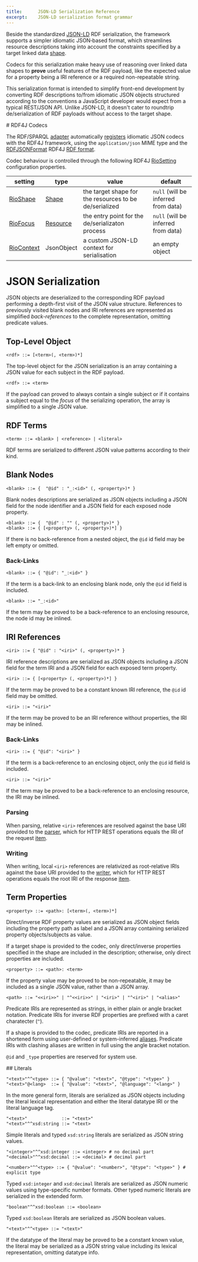 ```yaml
---
title:		JSON-LD Serialization Reference
excerpt:	JSON-LD serialization format grammar
---
```


Beside the standardized  [JSON-LD](https://www.w3.org/TR/json-ld/) RDF serialization, the framework supports a simpler idiomatic JSON‑based format, which streamlines resource descriptions taking into account the constraints specified by a target linked data [shape](spec-language#shapes).

Codecs for this serialization make heavy use of reasoning over linked data shapes to **prove** useful features of the RDF payload, like the expected value for a property being a IRI reference or a required non-repeatable string.

<p class="note">This serialization format is intended to simplify front-end development by converting RDF descriptions to/from idiomatic JSON objects structured according to the conventions a JavaScript developer would expect from a typical REST/JSON API. Unlike JSON-LD,  it doesn't cater to roundtrip de/serialization of RDF payloads without access to the target shape.</p>
# RDF4J Codecs

The RDF/SPARQL [adapter](../javadocs/com/metreeca/rdf/package-summary.html) automatically [registers](http://docs.rdf4j.org/javadoc/latest/org/eclipse/rdf4j/common/lang/service/ServiceRegistry.html)  idiomatic JSON codecs with the RDF4J framework, using the `application/json` MIME type and the [RDFJSONFormat](../javadocs/com/metreeca/rdf/formats/RDFFormat.html#RDFJSONFormat) RDF4J [RDF format](http://docs.rdf4j.org/javadoc/latest/org/eclipse/rdf4j/rio/RDFFormat.html).

Codec behaviour is controlled through the following  RDF4J [RioSetting](http://docs.rdf4j.org/javadoc/latest/org/eclipse/rdf4j/rio/RioSetting.html) configuration properties.

| setting                                                      | type                                                         | value                                                  | default                             |
| ------------------------------------------------------------ | ------------------------------------------------------------ | ------------------------------------------------------ | ----------------------------------- |
| [RioShape](../javadocs/com/metreeca/rdf/formats/RDFFormat.html#RioShape) | [Shape](../javadocs/com/metreeca/tree/Shape.html)            | the target shape for the resources to be de/serialized | `null` (will be inferred from data) |
| [RioFocus](../javadocs/com/metreeca/rdf/formats/RDFFormat.html#RioFocus) | [Resource](http://docs.rdf4j.org/javadoc/latest/org/eclipse/rdf4j/model/Resource.html) | the entry point for the de/serializaton process        | `null` (will be inferred from data) |
| [RioContext](../javadocs/com/metreeca/rdf/formats/RDFFormat.html#RioContext) | JsonObject                                                   | a custom JSON-LD context for serialisation             | an empty object                     |

# JSON Serialization

JSON objects are deserialized to the corresponding RDF payload performing a depth-first visit of the JSON value structure. References to previously visited blank nodes and IRI references are represented as simplified *back-references* to the complete representation, omitting predicate values.

## Top-Level Object

```
<rdf> ::= [<term>(, <term>)*]
```

The top-level object for the JSON serialization is an array containing a JSON value for each subject in the RDF payload.

	<rdf> ::= <term>

If the payload can proved to always contain a single subject or if it contains a subject equal to the *focus* of the serializing operation, the array is simplified to a single JSON value.

## RDF Terms

```
<term> ::= <blank> | <reference> | <literal>
```

RDF terms are serialized to different JSON value patterns according to their kind.

## Blank Nodes

	<blank> ::= {  "@id" : "_:<id>" (, <property>)* }

Blank nodes descriptions are serialized as JSON objects including a JSON field for the node identifier and a JSON field for each exposed node property.

```
<blank> ::= {  "@id" : "" (, <property>)* }
<blank> ::= { [<property> (, <property>)*] }
```

If there is no back-reference from a nested object, the `@id` id field may be left empty or omitted.

### Back-Links

```
<blank> ::= { "@id": "_:<id>" }
```

If the term is a back-link to an enclosing blank node, only the `@id` id field is included.

```
<blank> ::= "_:<id>"
```

If the term may be proved to be  a back-reference to an enclosing resource, the node id may be inlined.

## IRI References

```
<iri> ::= { "@id" : "<iri>" (, <property>)* }
```

IRI reference descriptions are serialized as JSON objects including a JSON field for the term IRI and a JSON field for each exposed term property.

```
<iri> ::= { [<property> (, <property>)*] }
```

If the term may be proved to be a constant known IRI reference, the `@id` id field may be omitted.

```
<iri> ::= "<iri>"
```

If the term may be proved to be an IRI reference without properties, the IRI may be inlined.

### Back-Links

```
<iri> ::= { "@id": "<iri>" }
```

If the term is a back-reference to an enclosing object, only the `@id` id field is included.

```
<iri> ::= "<iri>"
```

If the term may be proved to be  a back-reference to an enclosing resource, the IRI may be inlined.

### Parsing

When parsing, relative `<iri>` references are resolved against the base URI provided to the [parser](../javadocs/com/metreeca/rdf/formats/RDFJSONParser.html), which for HTTP REST operations equals the IRI of the request [item](../javadocs/com/metreeca/rest/Request.html#item--).

### Writing

When writing, local `<iri>` references are relativized as root-relative IRIs against the base URI provided to the [writer](../javadocs/com/metreeca/rdf/formats/RDFJSONWRiter.html), which for HTTP REST operations equals the root IRI of the response [item](../javadocs/com/metreeca/rest/Response.html#item--).

## Term Properties

```
<property> ::= <path>: [<term>(, <term>)*]
```

Direct/inverse RDF property values are serialized as JSON object fields including the property path as label and a JSON array containing serialized property objects/subjects as value.

If a target shape is provided to the codec, only direct/inverse properties specified in the shape are included in the description; otherwise,  only direct properties are included.

```
<property> ::= <path>: <term>
```

If  the property value may be proved to be non-repeatable, it may be included as a single JSON value, rather than a JSON array.


	<path> ::= "<<iri>>" | "^<<iri>>" | "<iri>" | "^<iri>" | "<alias>"

Predicate IRIs are represented as strings, in either plain or angle bracket notation. Predicate IRIs for inverse RDF properties are prefixed with a caret charatecter (`^`).

If a shape is provided to the codec, predicate IRIs are reported in a shortened form using user-defined or system-inferred  [aliases](spec-language#annotations). Predicate IRIs with clashing aliases are written in full using the angle bracket notation.

<p class="warning"><code>@id</code> and <code>_type</code> properties are reserved for system use.</p>
## Literals

```
"<text>"^^<type> ::= { "@value": "<text>", "@type": "<type>" }
"<text>"@<lang>  ::= { "@value": "<text>", "@language": "<lang>" }
```

In the more general form, literals are serialized as JSON objects including the literal lexical representation and either the literal datatype IRI or the literal language tag.

```
"<text>"             ::= "<text>"
"<text>"^^xsd:string ::= "<text>
```

Simple literals and typed `xsd:string` literals are serialized as JSON string values.

```
"<integer>"^^xsd:integer ::= <integer> # no decimal part
"<decimal>"^^xsd:decimal ::= <decimal> # decimal part

"<number>"^^<type> ::= { "@value": "<number>", "@type": "<type>" } # explicit type
```

Typed `xsd:integer` and `xsd:decimal` literals are serialized as JSON numeric values using type-specific number formats. Other typed numeric literals are serialized in the extended form.

```
"boolean"^^xsd:boolean ::= <boolean>
```

Typed `xsd:boolean` literals are serialized as JSON boolean values.

	"<text>"^^<type> ::= "<text>"

If the datatype of the literal may be proved to be a constant known value, the literal may be serialized as a JSON string value including its lexical representation, omitting datatype info.
